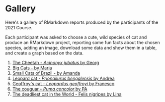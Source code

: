 # Gallery

Here's a gallery of RMarkdown reports produced by the participants of the 2021 Course.

Each participant was asked to choose a cute, wild species of cat and produce an RMarkdown project, 
reporting some fun facts about the chosen species, adding an image, download some data and show them in a table,
and create a graph based on the data.


1) [The Cheetah - *Acinonyx jubatus* by Georg](https://htmlpreview.github.io/?https://github.com/fmsabatini/KateRMarkdown/blob/main/Gallery/assignment_GH.html)
2) [Big Cats - by Maria](https://htmlpreview.github.io/?https://github.com/fmsabatini/KateRMarkdown/blob/main/Gallery/Big-cats.html)
3) [Small Cats of Brazil - by Amanda](https://htmlpreview.github.io/?https://github.com/fmsabatini/KateRMarkdown/blob/main/Gallery/Cat-report.html)
4) [Leopard cat - *Prionailurus bengalensis* by Andrea](https://htmlpreview.github.io/?https://github.com/fmsabatini/KateRMarkdown/blob/main/Gallery/Cute_cats_Andrea.html)
5) [Geoffroy's cat - *Leopardus geoffroyi* by Franesco](https://htmlpreview.github.io/?https://github.com/fmsabatini/KateRMarkdown/blob/main/Gallery/Geoffroys_cat.html)
6) [The couguar - *Puma concolor* by PA](https://htmlpreview.github.io/?https://github.com/fmsabatini/KateRMarkdown/blob/main/Gallery/Practice-presentation.html)
7) [The deadliest cat in the World - Felis nigripes by Lina](https://htmlpreview.github.io/?https://github.com/fmsabatini/KateRMarkdown/blob/main/Gallery/The-deadliest-cat-in-the-world.html)


